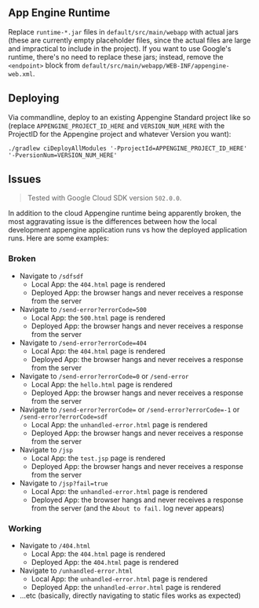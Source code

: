 ## App Engine Runtime

Replace `runtime-*.jar` files in `default/src/main/webapp` with actual jars (these are currently empty placeholder files, since the actual files are large and impractical to include in the project). If you want to use Google's runtime, there's no need to replace these jars; instead, remove the `<endpoint>` block from `default/src/main/webapp/WEB-INF/appengine-web.xml`.

## Deploying

Via commandline, deploy to an existing Appengine Standard project like so (replace `APPENGINE_PROJECT_ID_HERE` and `VERSION_NUM_HERE` with the ProjectID for the Appengine project and whatever Version you want):

```
./gradlew ciDeployAllModules '-PprojectId=APPENGINE_PROJECT_ID_HERE' '-PversionNum=VERSION_NUM_HERE'
```

## Issues

> Tested with Google Cloud SDK version `502.0.0`.

In addition to the cloud Appengine runtime being apparently broken, the most aggravating issue is the differences between how the local development appengine application runs vs how the deployed application runs. Here are some examples:

### Broken

* Navigate to `/sdfsdf`
    * Local App: the `404.html` page is rendered
    * Deployed App: the browser hangs and never receives a response from the server
* Navigate to `/send-error?errorCode=500`
    * Local App: the `500.html` page is rendered
    * Deployed App: the browser hangs and never receives a response from the server
* Navigate to `/send-error?errorCode=404`
    * Local App: the `404.html` page is rendered
    * Deployed App: the browser hangs and never receives a response from the server
* Navigate to `/send-error?errorCode=0` or `/send-error`
    * Local App: the `hello.html` page is rendered
    * Deployed App: the browser hangs and never receives a response from the server
* Navigate to `/send-error?errorCode=` or `/send-error?errorCode=-1` or `/send-error?errorCode=sdf`
    * Local App: the `unhandled-error.html` page is rendered
    * Deployed App: the browser hangs and never receives a response from the server
* Navigate to `/jsp`
    * Local App: the `test.jsp` page is rendered
    * Deployed App: the browser hangs and never receives a response from the server
* Navigate to `/jsp?fail=true`
    * Local App: the `unhandled-error.html` page is rendered
    * Deployed App: the browser hangs and never receives a response from the server (and the `About to fail.` log never appears)

### Working

* Navigate to `/404.html`
    * Local App: the `404.html` page is rendered
    * Deployed App: the `404.html` page is rendered
* Navigate to `/unhandled-error.html`
    * Local App: the `unhandled-error.html` page is rendered
    * Deployed App: the `unhandled-error.html` page is rendered
* ...etc (basically, directly navigating to static files works as expected)